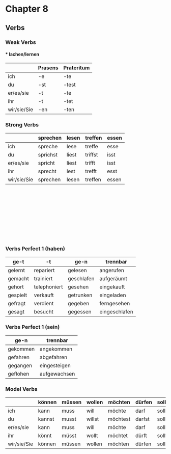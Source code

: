 # Chapter 8

## Verbs <br />

### Weak Verbs <br />

#### * lachen/lernen <br />

|                |   Prasens|  Prateritum|
|----------------|----------|------------|
|    ich         |   -e     |    -te     |
|    du          |   -st    |    -test   |
|    er/es/sie   |   -t     |    -te     |
|    ihr         |   -t     |    -tet    |
|    wir/sie/Sie |   -en    |    -ten    |



### Strong Verbs <br />

|             |  sprechen | lesen | treffen | essen |
|-------------|-----------|-------|---------|-------|
| ich         |  spreche  | lese  | treffe  | esse  |
| du          |  sprichst | liest | triffst | isst  |
| er/es/sie   |  spricht  | liest | trifft  | isst  |
| ihr         |  sprecht  | lest  | trefft  | esst  |
| wir/sie/Sie |  sprechen | lesen | treffen | essen |

<br />
<br />
<br />
<br />
<br />
<br />
<br />
<br />
<br />

### Verbs Perfect 1 (haben) <br />

| ge-t    |  -t         |ge-n      |trennbar      |
|---------|-------------|----------|--------------|
| gelernt | repariert   |gelesen   |angerufen     |
| gemacht | trainiert   |geschlafen|aufgeräumt    |
| gehort  | telephoniert|gesehen   |eingekauft    |
| gespielt| verkauft    |getrunken |eingeladen    |
| gefragt | verdient    |gegeben   |ferngesehen   |
| gesagt  | besucht     |gegessen  |eingeschlafen |

### Verbs Perfect 1 (sein) <br />

| ge-n   | trennbar    |
|--------|-------------|
|gekommen| angekommen  |
|gefahren| abgefahren  |
|gegangen| eingesteigen|
|geflohen| aufgewachsen|



### Model Verbs <br />

|             |  können | müssen | wollen | möchten  | dürfen | sollen |
|-------------|---------|--------|--------|----------|--------|--------|
| ich         |  kann   | muss   | will   | möchte   | darf   | soll   |
| du          |  kannst | musst  | willst | möchtest | darfst | sollst |
| er/es/sie   |  kann   | muss   | will   | möchte   | darf   | soll   |
| ihr         |  könnt  | müsst  | wollt  | möchtet  | dürft  | sollt  |
| wir/sie/Sie |  können | müssen | wollen | möchten  | dürfen | sollen |